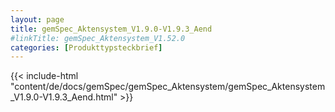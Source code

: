 ```yaml
---
layout: page
title: gemSpec_Aktensystem_V1.9.0-V1.9.3_Aend
#linkTitle: gemSpec_Aktensystem_V1.52.0
categories: [Produkttypsteckbrief]
---
```

{{< include-html "content/de/docs/gemSpec/gemSpec_Aktensystem/gemSpec_Aktensystem_V1.9.0-V1.9.3_Aend.html" >}}